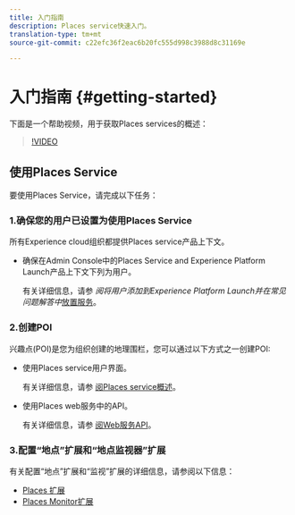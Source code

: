 ```yaml
---
title: 入门指南
description: Places service快速入门。
translation-type: tm+mt
source-git-commit: c22efc36f2eac6b20fc555d998c3988d8c31169e

---
```



# 入门指南 {#getting-started}

下面是一个帮助视频，用于获取Places services的概述：

>[!VIDEO](https://www.youtube.com/watch?v=aV6i_ayxWCw)

## 使用Places Service

要使用Places Service，请完成以下任务：

### 1.确保您的用户已设置为使用Places Service

所有Experience cloud组织都提供Places service产品上下文。

* 确保在Admin Console中的Places Service and Experience Platform Launch产品上下文下列为用户。

   有关详细信息，请参 *阅将用户添加到Experience Platform Launch并在常见问题解答中*[放置服务](/help/places-gain-access.md)。


### 2.创建POI

兴趣点(POI)是您为组织创建的地理围栏，您可以通过以下方式之一创建POI:

* 使用Places service用户界面。

   有关详细信息，请参 [阅Places service概述](/help/poi-mgmt-ui/poi-mgmt-ui-overview.md)。

* 使用Places web服务中的API。

   有关详细信息，请参 [阅Web服务API](/help/web-service-api/places-web-services.md)。


### 3.配置“地点”扩展和“地点监视器”扩展

有关配置“地点”扩展和“监视”扩展的详细信息，请参阅以下信息：

* [Places 扩展](/help/places-ext-aep-sdks/places-extension/places-extension.md)
* [Places Monitor扩展](/help/places-ext-aep-sdks/places-monitor-extension/places-monitor-extension.md)
